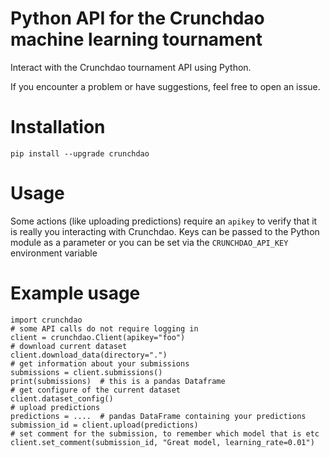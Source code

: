 # Python API for the Crunchdao machine learning tournament
Interact with the Crunchdao tournament API using Python.

If you encounter a problem or have suggestions, feel free to open an issue.

# Installation
`pip install --upgrade crunchdao`

# Usage

Some actions (like uploading predictions) require an `apikey` to verify
that it is really you interacting with Crunchdao. Keys can be passed to the
Python module as a parameter or you can be set via the `CRUNCHDAO_API_KEY`
environment variable

# Example usage

    import crunchdao
    # some API calls do not require logging in
    client = crunchdao.Client(apikey="foo")
    # download current dataset
    client.download_data(directory=".")
    # get information about your submissions
    submissions = client.submissions()
    print(submissions)  # this is a pandas Dataframe
    # get configure of the current dataset
    client.dataset_config()
    # upload predictions
    predictions = ....  # pandas DataFrame containing your predictions
    submission_id = client.upload(predictions)
    # set comment for the submission, to remember which model that is etc
    client.set_comment(submission_id, "Great model, learning_rate=0.01")

